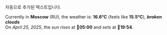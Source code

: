 
자동으로 추가된 텍스트입니다.

<!--START_SECTION:weather:moscow-->
Currently in **Moscow** (RU), the weather is: **16.6°C** (feels like **15.5°C**), ***broken clouds***<br/>
On *April 25, 2025*, the *sun rises* at 🌅**05:00** and *sets* at 🌇**19:54**.
<!--END_SECTION:weather-->
